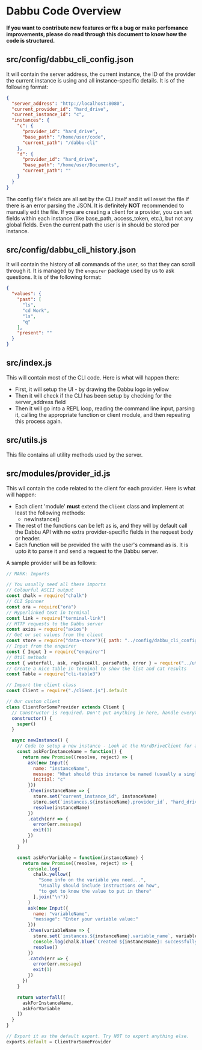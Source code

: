 # Dabbu Code Overview

**If you want to contribute new features or fix a bug or make perfomance improvements, please do read through this document to know how the code is structured.**

## **src/config/dabbu_cli_config.json**

It will contain the server address, the current instance, the ID of the provider the current instance is using and all instance-specific details. It is of the following format:

```JSON
{
  "server_address": "http://localhost:8080",
  "current_provider_id": "hard_drive",
  "current_instance_id": "c",
  "instances": {
    "c": {
      "provider_id": "hard_drive",
      "base_path": "/home/user/code",
      "current_path": "/dabbu-cli"
    },
    "d": {
      "provider_id": "hard_drive",
      "base_path": "/home/user/Documents",
      "current_path": ""
    }
  }
}
```

The config file's fields are all set by the CLI itself and it will reset the file if there is an error parsing the JSON. It is definitely **NOT** recommended to manually edit the file. If you are creating a client for a provider, you can set fields within each instance (like base_path, access_token, etc.), but not any global fields. Even the current path the user is in should be stored per instance.

## **src/config/dabbu_cli_history.json**

It will contain the history of all commands of the user, so that they can scroll through it. It is managed by the `enquirer` package used by us to ask questions. It is of the following format:

```JSON
{
  "values": {
    "past": [
      "ls",
      "cd Work",
      "ls",
      "q"
    ],
    "present": ""
  }
}
```

## **src/index.js**

This will contain most of the CLI code. Here is what will happen there:
- First, it will setup the UI - by drawing the Dabbu logo in yellow
- Then it will check if the CLI has been setup by checking for the server_address field
- Then it will go into a REPL loop, reading the command line input, parsing it, calling the appropriate function or client module, and then repeating this process again.

## **src/utils.js**

This file contains all utility methods used by the server.

## **src/modules/provider_id.js**

This wil contain the code related to the client for each provider. Here is what will happen:
- Each client 'module' **must** extend the `Client` class and implement at least the following methods:
  - newInstance()
- The rest of the functions can be left as is, and they will by default call the Dabbu API with no extra provider-specific fields in the request body or header.
- Each function will be provided the with the user's command as is. It is upto it to parse it and send a request to the Dabbu server.

A sample provider will be as follows:

```Javascript
// MARK: Imports

// You usually need all these imports
// Colourful ASCII output
const chalk = require("chalk")
// CLI Spinner
const ora = require("ora")
// Hyperlinked text in terminal
const link = require("terminal-link")
// HTTP requests to the Dabbu server
const axios = require("axios")
// Get or set values from the client
const store = require("data-store")({ path: "../config/dabbu_cli_config.json" })
// Input from the enquirer
const { Input } = require("enquirer")
// Util methods
const { waterfall, ask, replaceAll, parsePath, error } = require("../utils.js")
// Create a nice table in terminal to show the list and cat results
const Table = require("cli-table3")

// Import the client class
const Client = require("./client.js").default

// Our custom client
class ClientForSomeProvider extends Client {
  // Constructor is required. Don't put anything in here, handle everything separately in the functions.
  constructor() {
    super()
  }

  async newInstance() {
    // Code to setup a new instance - Look at the HardDriveClient for an example of how to setup an instance
    const askForInstanceName = function() {
      return new Promise((resolve, reject) => {
        ask(new Input({
          name: "instanceName",
          message: "What should this instance be named (usually a single letter, like a drive name):",
          initial: "c"
        }))
        .then(instanceName => {
          store.set("current_instance_id", instanceName)
          store.set(`instances.${instanceName}.provider_id`, "hard_drive")
          resolve(instanceName)
        })
        .catch(err => {
          error(err.message)
          exit(1)
        })
      })
    }

    const askForVariable = function(instanceName) {
      return new Promise((resolve, reject) => {
        console.log(
          chalk.yellow([
            "Some info on the variable you need...",
            "Usually should include instructions on how",
            "to get to know the value to put in there"
          ],join("\n"))
        )
        ask(new Input({
          name: "variableName",
          "message": "Enter your variable value:"
        }))
        .then(variableName => {
          store.set(`instances.${instanceName}.variable_name`, variableName)
          console.log(chalk.blue(`Created ${instanceName}: successfully!`))
          resolve()
        })
        .catch(err => {
          error(err.message)
          exit(1)
        })
      })
    }

    return waterfall([
      askForInstanceName,
      askForVariable
    ])
  }
}

// Export it as the default export. Try NOT to export anything else.
exports.default = ClientForSomeProvider
```
